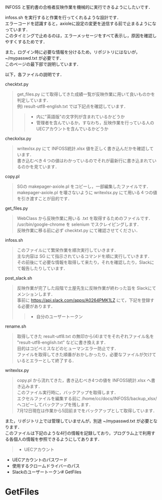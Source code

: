 INFOSS と誓約書の合格者反映作業を機械的に実行できるようにしたいです．  

infoss.sh を実行すると作業を行ってくれるような設計です．  
エラーコードを認識すると，axioleに設定の変更を送信する前で止まるようになっています．  
このタイミングで止めるのは，エラーメッセージをすべて表示し，原因を確認しやすくするためです．  

また，ログイン時に必要な情報を分けるため，リポジトリにはないが，~/mypasswd.txt が必要です．  
このページの最下部で説明しています．  


以下，各ファイルの説明です．  

checktxt.py  
> get_files.py にて取得してきた成績一覧が反映作業に用いて良いものかを判定しています．  
  例) result-utf8-english.txt では下記点を確認しています．  
  > > * 内に"英語版"の文字列が含まれているかどうか  
  > > * 管理者を含んでいるか，すなわち，反映作業を行っている人のUECアカウントを含んでいるかどうか  

checkxlsx.py  
> writexlsx.py にて INFOSS統計.xlsx 値を正しく書き込んだかを確認しています．  
  書き込むべき４つの値はわかっているのでそれが最新行に書き込まれているのかを見ています．  

copy.pl  
> SGの makepager-axiole.pl をコピーし，一部編集したファイルです．  
  makepager-axiole.pl を壊さないように writexlsx.py にて用いる４つの値を引き渡すことが目的です．  

get_files.py  
> WebClass から反映作業に用いる .txt を取得するためのファイルです．  
  /usr/bin/google-chrome を selenium でスクレイピングします．  
  反映作業に移る前に必ず checktxt.py にて確認させてください．  

infoss.sh  
> このファイルにて繁栄作業を順次実行していきます．  
  主な内容は SG にて指示されているコマンドを順に実行していきます．  
  その前後にて必要な情報を取得して来たり，それを確認したり，Slackにて報告したりしています．  

post_slack.sh  
> 反映作業が完了した段階で土屋先生に反映作業が終わった旨を Slackにてメンションします．  
  事前に https://api.slack.com/apps/A0264PMK1LZ にて，下記を登録する必要があります．  
> > * 自分のユーザートークン

rename.sh  
> 取得してきた result-utf8.txt の無印から(4)までをそれぞれファイル名を "result-utf8-english.txt" などに書き換えます．  
  目的はコピペミスなどのヒューマンエラー防止です．  
  ファイルを取得してきた順番がおかしかったり，必要なファイルが欠けているとエラーとして終了する．  

writexlsx.py  
> copy.pl から流れてきた，書き込むべき4つの値を INFOSS統計.xlsx へ書き込みます．  
  このファイル実行時に，バックアップを取得します．  
  エクセルファイルを編集する前に /home/cc/docs/INFOSS/backup_xlsx/ へコピーしてバックアップを残します．  
  7月12日現在は作業から5回前までをバックアップとして取得しています．  
  
また，リポジトリ上では管理していませんが，別途 ~/mypasswd.txt が必要となります．  
このファイルは下記のような4行の情報を記録しており，プログラム上で利用する各個人の情報を参照できるようにしてあります．  
> * UECアカウント
  * UECアカウントのパスワード
  * 使用するクロームドライバーのパス
  * Slackのユーザートークン# GetFiles
# GetFiles
